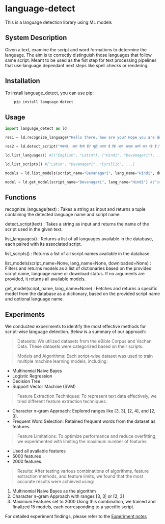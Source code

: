 # language-detect
This is a language detection library using ML models

## System Description
Given a text, examine the script and word formations to determine the language. 
The aim is to correctly distinguish those languages that follow same script.
Meant to be used as the fist step for text processing pipelines that use language dependant next steps like spell checks or rendering.

## Installation
To install language_detect, you can use pip:
```python
    pip install language-detect
```

## Usage
```python
import language_detect as ld

res1 = ld.recognize_language("Hello there, how are you? Hope you are doing well.") #("English", "Latin")

res2 = ld.detect_script("नमस्ते, आप कैसे हैं? मुझे आशा है कि आप अच्छा कार्य कर रहे हैं।") #Devanagari

ld.list_languages() #[("English", "Latin"), ("Hindi", "Devanagari"), ...]

ld.list_scripts() #["Latin", "Devanagari", "Cyrillic", ...]

models = ld.list_models(script_name="Devanagari", lang_name="Hindi", downloaded=True) #[{"script_name": "Devanagari","languages": ["Marathi", "Nepali (individual language)", "Sanskrit", "Urdu", "Hindi",...], "model_name": "Devanagari_model", "downloaded": True, "model_type": "Multinomial Naive Bayes", "vectorizer_model_name": "Devanagari_vectorizer", "vectorizer_type": "CountVectorizer", "vectorizer_params": {"ngram_range": "(3, 3)", "max_features": 2000, "analyzer": "char"}, ...]

model = ld.get_model(script_name="Devanagari", lang_name="Hindi") #{"script_name": "Devanagari","languages": ["Marathi", "Nepali (individual language)", "Sanskrit", "Urdu", "Hindi",...], "model_name": "Devanagari_model", "downloaded": True, "model_type": "Multinomial Naive Bayes", "vectorizer_model_name": "Devanagari_vectorizer", "vectorizer_type": "CountVectorizer", "vectorizer_params": {"ngram_range": "(3, 3)", "max_features": 2000, "analyzer": "char"}
```

## Functions
recognize_language(text) : Takes a string as input and returns a tuple containing the detected language name and script name.

detect_script(text) : Takes a string as input and returns the name of the script used in the given text.

list_languages() : Returns a list of all languages available in the database, each paired with its associated script.

list_scripts() : Returns a list of all script names available in the database.

list_models(script_name=None, lang_name=None, downloaded=None) : Filters and returns models as a list of dictionaries based on the provided script name, language name or download status. If no arguments are provided, it returns all available models.

get_model(script_name, lang_name=None) : Fetches and returns a specific model from the database as a dictionary, based on the provided script name and optional language name. 

## Experiments
We conducted experiments to identify the most effective methods for script-wise language detection. Below is a summary of our approach:

> Datasets:
We utilized datasets from the eBible Corpus and Vachan Data. These datasets were categorized based on their scripts.

> Models and Algorithms:
Each script-wise dataset was used to train multiple machine learning models, including:
- Multinomial Naive Bayes
- Logistic Regression
- Decision Tree
- Support Vector Machine (SVM)

> Feature Extraction Techniques:
To represent text data effectively, we tried different feature extraction techniques:
- Character n-gram Approach: Explored ranges like [3, 3], [2, 4], and [2, 3].
- Frequent Word Selection: Retained frequent words from the dataset as features.

> Feature Limitations:
To optimize performance and reduce overfitting, we experimented with limiting the maximum number of features:
- Used all available features
- 5000 features
- 2000 features.

> Results:
After testing various combinations of algorithms, feature extraction methods, and feature limits, we found that the most accurate results were achieved using:
1. Multinomial Naive Bayes as the algorithm
2. Character n-gram Approach with ranges [3, 3] or [2, 3]
3. Maximum Features set to 2000
Using this combination, we trained and finalized 15 models, each corresponding to a specific script.

For detailed experiment findings, please refer to the [Experiment notes](https://github.com/Bridgeconn/LanguageRecognizer/blob/main/docs/Experiment_notes.md)